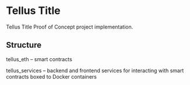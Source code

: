 # Tellus Title
Tellus Title Proof of Concept project implementation.

## Structure
tellus_eth – smart contracts

tellus_services – backend and frontend services for interacting with smart contracts boxed to Docker containers